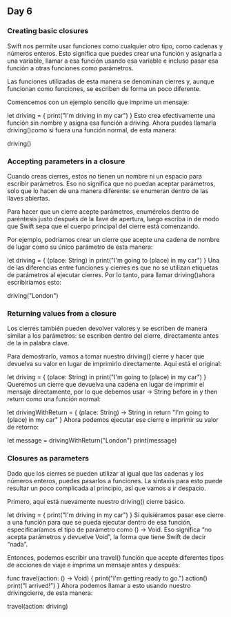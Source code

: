 ## Day 6
### Creating basic closures
Swift nos permite usar funciones como cualquier otro tipo, como cadenas y números enteros. Esto significa que puedes crear una función y asignarla a una variable, llamar a esa función usando esa variable e incluso pasar esa función a otras funciones como parámetros.

Las funciones utilizadas de esta manera se denominan cierres y, aunque funcionan como funciones, se escriben de forma un poco diferente.

Comencemos con un ejemplo sencillo que imprime un mensaje:

let driving = {
    print("I'm driving in my car")
}
Esto crea efectivamente una función sin nombre y asigna esa función a driving. Ahora puedes llamarla driving()como si fuera una función normal, de esta manera:

driving()
### Accepting parameters in a closure
Cuando creas cierres, estos no tienen un nombre ni un espacio para escribir parámetros. Eso no significa que no puedan aceptar parámetros, solo que lo hacen de una manera diferente: se enumeran dentro de las llaves abiertas.

Para hacer que un cierre acepte parámetros, enumérelos dentro de paréntesis justo después de la llave de apertura, luego escriba in de modo que Swift sepa que el cuerpo principal del cierre está comenzando.

Por ejemplo, podríamos crear un cierre que acepte una cadena de nombre de lugar como su único parámetro de esta manera:

let driving = { (place: String) in
    print("I'm going to \(place) in my car")
}
Una de las diferencias entre funciones y cierres es que no se utilizan etiquetas de parámetros al ejecutar cierres. Por lo tanto, para llamar driving()ahora escribiríamos esto:

driving("London")

### Returning values from a closure
Los cierres también pueden devolver valores y se escriben de manera similar a los parámetros: se escriben dentro del cierre, directamente antes de la in palabra clave.

Para demostrarlo, vamos a tomar nuestro driving() cierre y hacer que devuelva su valor en lugar de imprimirlo directamente. Aquí está el original:

let driving = { (place: String) in
    print("I'm going to \(place) in my car")
}
Queremos un cierre que devuelva una cadena en lugar de imprimir el mensaje directamente, por lo que debemos usar -> String before in y then return como una función normal:

let drivingWithReturn = { (place: String) -> String in
    return "I'm going to \(place) in my car"
}
Ahora podemos ejecutar ese cierre e imprimir su valor de retorno:

let message = drivingWithReturn("London")
print(message)

### Closures as parameters

Dado que los cierres se pueden utilizar al igual que las cadenas y los números enteros, puedes pasarlos a funciones. La sintaxis para esto puede resultar un poco complicada al principio, así que vamos a ir despacio.

Primero, aquí está nuevamente nuestro driving() cierre básico.

let driving = {
    print("I'm driving in my car")
}
Si quisiéramos pasar ese cierre a una función para que se pueda ejecutar dentro de esa función, especificaríamos el tipo de parámetro como () -> Void. Eso significa “no acepta parámetros y devuelve Void”, la forma que tiene Swift de decir “nada”.

Entonces, podemos escribir una travel() función que acepte diferentes tipos de acciones de viaje e imprima un mensaje antes y después:

func travel(action: () -> Void) {
    print("I'm getting ready to go.")
    action()
    print("I arrived!")
}
Ahora podemos llamar a esto usando nuestro drivingcierre, de esta manera:

travel(action: driving)

